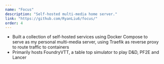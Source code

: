 ```yaml
---
name: "Focus"
description: "Self-hosted multi-media home server."
link: "https://github.com/RyanLiu6/focus/"
order: 4
---
```

* Built a collection of self-hosted services using Docker Compose to serve as my personal multi-media server, using Traefik as reverse proxy to route traffic to containers
* Primarily hosts FoundryVTT, a table top simulator to play D&D, PF2E and Lancer

